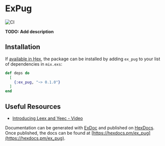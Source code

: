 # ExPug

![CI](https://github.com/alistairstead/ex_pug/workflows/CI/badge.svg)

**TODO: Add description**

## Installation

If [available in Hex](https://hex.pm/docs/publish), the package can be installed
by adding `ex_pug` to your list of dependencies in `mix.exs`:

```elixir
def deps do
  [
    {:ex_pug, "~> 0.1.0"}
  ]
end
```


## Useful Resources

- [Introducing Leex and Yeec - Video](https://www.youtube.com/watch?v=iHFwdsPgAEU)

Documentation can be generated with [ExDoc](https://github.com/elixir-lang/ex_doc)
and published on [HexDocs](https://hexdocs.pm). Once published, the docs can
be found at [https://hexdocs.pm/ex_pug](https://hexdocs.pm/ex_pug).

